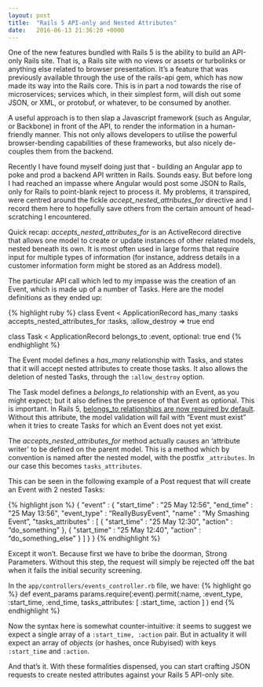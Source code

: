 ```yaml
---
layout: post
title:  "Rails 5 API-only and Nested Attributes"
date:   2016-06-13 21:36:20 +0000
---
```


One of the new features bundled with Rails 5 is the ability to build an API-only Rails site. That is, a Rails site with no views or assets or turbolinks or anything else related to browser presentation. It’s a feature that was previously available through the use of the rails-api gem, which has now made its way into the Rails core. This is in part a nod towards the rise of microservices; services which, in their simplest form, will dish out some JSON, or XML, or protobuf, or whatever, to be consumed by another.

A useful approach is to then slap a Javascript framework (such as Angular, or Backbone) in front of the API, to render the information in a human-friendly manner. This not only allows developers to utilise the powerful browser-bending capabilities of these frameworks, but also nicely de-couples them from the backend.

Recently I have found myself doing just that - building an Angular app to poke and prod a backend API written in Rails. Sounds easy. But before long I had reached an impasse where Angular would post some JSON to Rails, only for Rails to point-blank reject to process it. My problems, it transpired, were centred around the fickle *accept_nested_attributes_for* directive and I record them here to hopefully save others from the certain amount of head-scratching I encountered.

Quick recap: *accepts_nested_attributes_for* is an ActiveRecord directive that allows one model to create or update instances of other related models, nested beneath its own. It is most often used in large forms that require input for multiple types of information (for instance, address details in a customer information form might be stored as an Address model).

The particular API call which led to my impasse was the creation of an Event, which is made up of a number of Tasks. Here are the model definitions as they ended up:

{% highlight ruby %}
class Event < ApplicationRecord
  has_many :tasks
  accepts_nested_attributes_for :tasks, :allow_destroy => true
end

class Task < ApplicationRecord
  belongs_to :event, optional: true
end
{% endhighlight %}

The Event model defines a *has_many* relationship with Tasks, and states that it will accept nested attributes to create those tasks. It also allows the deletion of nested Tasks, through the `:allow_destroy` option.

The Task model defines a *belongs_to* relationship with an Event, as you might expect; but it also defines the presence of that Event as optional. This is important. In Rails 5, [belongs_to relationships are now required by default][rails-pr]. Without this attribute, the model validation will fail with “Event must exist” when it tries to create Tasks for which an Event does not yet exist.

The *accepts_nested_attributes_for* method actually causes an ‘attribute writer’ to be defined on the parent model. This is a method which by convention is named after the nested model, with the postfix `_attributes`. In our case this becomes `tasks_attributes`.

This can be seen in the following example of a Post request that will create an Event with 2 nested Tasks:

{% highlight json %}
{
  "event" : {
   "start_time" : "25 May 12:56",
   "end_time" : "25 May 13:56",
   "event_type" : “ReallyBusyEvent",
   "name" : "My Smashing Event”,
    "tasks_attributes" : [
     {
      "start_time" : "25 May 12:30",
      "action" : “do_something"
    },
    {
      "start_time" : "25 May 12:40",
      "action" : “do_something_else"
    }
    ]
  }
}
{% endhighlight %}

Except it won’t. Because first we have to bribe the doorman, Strong Parameters. Without this step, the request will simply be rejected off the bat when it fails the initial security screening.

In the `app/controllers/events_controller.rb` file, we have:
{% highlight go %}
def event_params
  params.require(:event).permit(:name, :event_type, :start_time, :end_time, tasks_attributes: [  :start_time, :action ] )
end
{% endhighlight %}

Now the syntax here is somewhat counter-intuitive: it seems to suggest we expect a single array of a `:start_time, :action` pair. But in actuality it will expect an array of _objects_ (or hashes, once Rubyised) with keys `:start_time` and `:action`.

And that’s it. With these formalities dispensed, you can start crafting JSON requests to create nested attributes against your Rails 5 API-only site.

[rails-pr]: https://github.com/rails/rails/pull/18937

